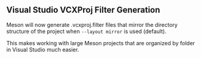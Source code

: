 ## Visual Studio VCXProj Filter Generation

Meson will now generate .vcxproj.filter files that mirror the directory
structure of the project when `--layout mirror` is used (default).

This makes working with large Meson projects that are organized by folder
in Visual Studio much easier.
